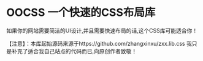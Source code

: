 # OOCSS 一个快速的CSS布局库

  如果你的网站需要简洁的UI设计,并且需要快速布局的话,这个CSS库可能适合你！
  
  【注意】：本库起始源码来源于https://github.com/zhangxinxu/zxx.lib.css 我只是补充了适合我自己站点的代码而已,向原创作者致敬！
